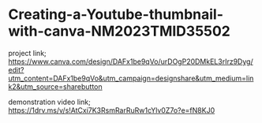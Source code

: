 # Creating-a-Youtube-thumbnail-with-canva-NM2023TMID35502

project link; https://www.canva.com/design/DAFx1be9qVo/urDOgP20DMkEL3rIrz9Dyg/edit?utm_content=DAFx1be9qVo&utm_campaign=designshare&utm_medium=link2&utm_source=sharebutton 

demonstration video link; https://1drv.ms/v/s!AtCxi7K3RsmRarRuRw1cYlv0Z7o?e=fN8KJ0

